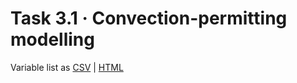 # Task 3.1 · Convection-permitting modelling

Variable list as
[CSV](./data-request.csv) |
[HTML](https://impetus4change.github.io/T32-CPRCM/data-request-i4c-fpsurbrcc.html)
